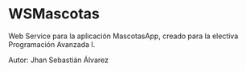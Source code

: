 # WSMascotas

Web Service para la aplicación MascotasApp, creado para la electiva Programación
Avanzada I.

Autor: Jhan Sebastián Álvarez
